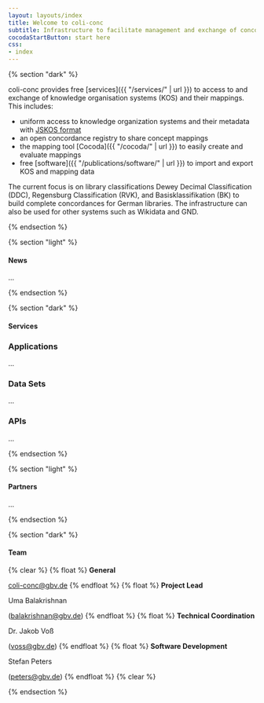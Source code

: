 ```yaml
---
layout: layouts/index
title: Welcome to coli-conc
subtitle: Infrastructure to facilitate management and exchange of concordances between library knowledge organization systems
cocodaStartButton: start here
css:
- index
---
```


{% section "dark" %}

coli-conc provides free [services]({{ "/services/" | url }}) to access to and exchange of knowledge organisation systems (KOS) and their mappings. This includes:

- uniform access to knowledge organization systems and their metadata with [JSKOS format](https://gbv.github.io/jskos/)
- an open concordance registry to share concept mappings
- the mapping tool [Cocoda]({{ "/cocoda/" | url }}) to easily create and evaluate mappings
- free [software]({{ "/publications/software/" | url }}) to import and export KOS and mapping data

The current focus is on library classifications Dewey Decimal Classification (DDC), Regensburg Classification (RVK), and Basisklassifikation (BK) to build complete concordances for German libraries. The infrastructure can also be used for other systems such as Wikidata and GND.

{% endsection %}

{% section "light" %}

#### News
...

{% endsection %}

{% section "dark" %}

#### Services

### Applications
...

### Data Sets
...

### APIs
...

{% endsection %}

{% section "light" %}

#### Partners
...

{% endsection %}

{% section "dark" %}

#### Team

{% clear %}
{% float %}
**General**

coli-conc@gbv.de
{% endfloat %}
{% float %}
**Project Lead**

Uma Balakrishnan

(balakrishnan@gbv.de)
{% endfloat %}
{% float %}
**Technical Coordination**

Dr. Jakob Voß

(voss@gbv.de)
{% endfloat %}
{% float %}
**Software Development**

Stefan Peters

(peters@gbv.de)
{% endfloat %}
{% clear %}

{% endsection %}
